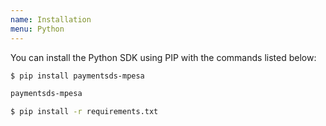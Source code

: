```yaml
---
name: Installation
menu: Python
---
```


You can install the Python SDK using PIP with the commands listed below:

```bash
$ pip install paymentsds-mpesa
```

```txt
paymentsds-mpesa
```

```bash
$ pip install -r requirements.txt
```
